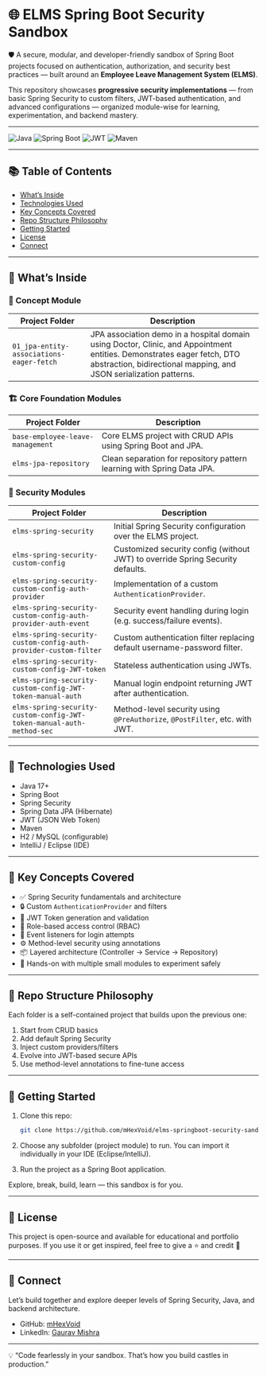 # 🌐 ELMS Spring Boot Security Sandbox

🛡️ A secure, modular, and developer-friendly sandbox of Spring Boot projects focused on authentication, authorization, and security best practices — built around an **Employee Leave Management System (ELMS)**.

This repository showcases **progressive security implementations** — from basic Spring Security to custom filters, JWT-based authentication, and advanced configurations — organized module-wise for learning, experimentation, and backend mastery.

---



![Java](https://img.shields.io/badge/Java-17-blue?logo=java)
![Spring Boot](https://img.shields.io/badge/Spring_Boot-3.2.3-brightgreen?logo=springboot)
![JWT](https://img.shields.io/badge/JWT-Security-orange?logo=jsonwebtokens)
![Maven](https://img.shields.io/badge/Maven-Build-blue?logo=apachemaven)


---

## 📚 Table of Contents

- [What’s Inside](#-whats-inside)
- [Technologies Used](#-technologies-used)
- [Key Concepts Covered](#-key-concepts-covered)
- [Repo Structure Philosophy](#-repo-structure-philosophy)
- [Getting Started](#-getting-started)
- [License](#-license)
- [Connect](#-connect)

---

## 📁 What’s Inside

### 🧪 Concept Module

| Project Folder                            | Description |
|------------------------------------------|-------------|
| `01_jpa-entity-associations-eager-fetch` | JPA association demo in a hospital domain using Doctor, Clinic, and Appointment entities. Demonstrates eager fetch, DTO abstraction, bidirectional mapping, and JSON serialization patterns. |

### 🏗️ Core Foundation Modules

| Project Folder | Description |
|----------------|-------------|
| `base-employee-leave-management` | Core ELMS project with CRUD APIs using Spring Boot and JPA. |
| `elms-jpa-repository` | Clean separation for repository pattern learning with Spring Data JPA. |


### 🔐 Security Modules

| Project Folder | Description |
|----------------|-------------|
| `elms-spring-security` | Initial Spring Security configuration over the ELMS project. |
| `elms-spring-security-custom-config` | Customized security config (without JWT) to override Spring Security defaults. |
| `elms-spring-security-custom-config-auth-provider` | Implementation of a custom `AuthenticationProvider`. |
| `elms-spring-security-custom-config-auth-provider-auth-event` | Security event handling during login (e.g. success/failure events). |
| `elms-spring-security-custom-config-auth-provider-custom-filter` | Custom authentication filter replacing default username-password filter. |
| `elms-spring-security-custom-config-JWT-token` | Stateless authentication using JWTs. |
| `elms-spring-security-custom-config-JWT-token-manual-auth` | Manual login endpoint returning JWT after authentication. |
| `elms-spring-security-custom-config-JWT-token-manual-auth-method-sec` | Method-level security using `@PreAuthorize`, `@PostFilter`, etc. with JWT. |

---

## 🚀 Technologies Used

- Java 17+  
- Spring Boot  
- Spring Security  
- Spring Data JPA (Hibernate)  
- JWT (JSON Web Token)  
- Maven  
- H2 / MySQL (configurable)  
- IntelliJ / Eclipse (IDE)  

---

## 🎯 Key Concepts Covered

- ✅ Spring Security fundamentals and architecture  
- 🔒 Custom `AuthenticationProvider` and filters  
- 🔑 JWT Token generation and validation  
- 🧠 Role-based access control (RBAC)  
- 🔄 Event listeners for login attempts  
- ⚙️ Method-level security using annotations  
- 📦 Layered architecture (Controller → Service → Repository)  
- 🌱 Hands-on with multiple small modules to experiment safely  

---

## 📂 Repo Structure Philosophy

Each folder is a self-contained project that builds upon the previous one:  
1. Start from CRUD basics  
2. Add default Spring Security  
3. Inject custom providers/filters  
4. Evolve into JWT-based secure APIs  
5. Use method-level annotations to fine-tune access  

---

## 📌 Getting Started

1. Clone this repo:
   ```bash
   git clone https://github.com/mHexVoid/elms-springboot-security-sandbox.git
   ```

2. Choose any subfolder (project module) to run. You can import it individually in your IDE (Eclipse/IntelliJ).

3. Run the project as a Spring Boot application.

Explore, break, build, learn — this sandbox is for you.

---

## 📜 License

This project is open-source and available for educational and portfolio purposes. If you use it or get inspired, feel free to give a ⭐ and credit 🙌

---

## 🤝 Connect

Let’s build together and explore deeper levels of Spring Security, Java, and backend architecture.

- GitHub: [mHexVoid](https://github.com/mHexVoid)  
- LinkedIn: [Gaurav Mishra](https://www.linkedin.com/in/gaurav-mishra-401a8a149/)  

---

💡 “Code fearlessly in your sandbox. That’s how you build castles in production.”
